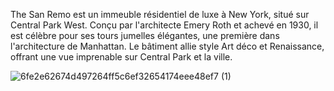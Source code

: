 The San Remo est un immeuble résidentiel de luxe à New York, situé sur Central Park West. Conçu par l'architecte Emery Roth et achevé en 1930,
il est célèbre pour ses tours jumelles élégantes, une première dans l'architecture de Manhattan. Le bâtiment allie style Art déco et Renaissance,
offrant une vue imprenable sur Central Park et la ville.

![6fe2e62674d497264ff5c6ef32654174eee48ef7 (1)](https://github.com/CyberWanderer0/thesanremo/assets/154418051/6850ac09-641f-4cba-8367-9851d31e765e)


